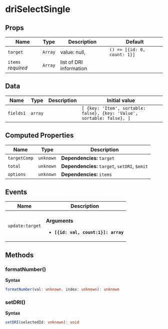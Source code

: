 # driSelectSingle

## Props

| Name               | Type    | Description             | Default                     |
| ------------------ | ------- | ----------------------- | --------------------------- |
| `target`           | `Array` | value: null,            | `() => [{id: 0, count: 1}]` |
| `items` *required* | `Array` | list of DRI information | &nbsp;                      |

## Data

| Name      | Type    | Description | Initial value                                                          |
| --------- | ------- | ----------- | ---------------------------------------------------------------------- |
| `fields1` | `array` |             | `[ {key: 'Item', sortable: false}, {key: 'Value', sortable: false}, ]` |

## Computed Properties

| Name         | Type      | Description                                   |
| ------------ | --------- | --------------------------------------------- |
| `targetComp` | `unknown` | **Dependencies:** `target`                    |
| `total`      | `unknown` | **Dependencies:** `target`, `setDRI`, `$emit` |
| `options`    | `unknown` | **Dependencies:** `items`                     |

## Events

| Name            | Description                                                                |
| --------------- | -------------------------------------------------------------------------- |
| `update:target` | <br/>**Arguments**<br/><ul><li>**`[{id: val, count:1}]: array`**</li></ul> |

## Methods

### formatNumber()

**Syntax**

```typescript
formatNumber(val: unknown, index: unknown): unknown
```

### setDRI()

**Syntax**

```typescript
setDRI(selectedId: unknown): void
```

